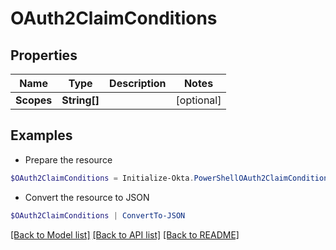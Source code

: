 # OAuth2ClaimConditions
## Properties

Name | Type | Description | Notes
------------ | ------------- | ------------- | -------------
**Scopes** | **String[]** |  | [optional] 

## Examples

- Prepare the resource
```powershell
$OAuth2ClaimConditions = Initialize-Okta.PowerShellOAuth2ClaimConditions  -Scopes null
```

- Convert the resource to JSON
```powershell
$OAuth2ClaimConditions | ConvertTo-JSON
```

[[Back to Model list]](../README.md#documentation-for-models) [[Back to API list]](../README.md#documentation-for-api-endpoints) [[Back to README]](../README.md)

